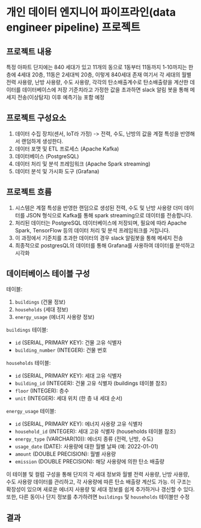 # 개인 데이터 엔지니어 파이프라인(data engineer pipeline) 프로젝트

## 프로젝트 내용

특정 아파트 단지에는 840 세대가 있고 11개의 동으로 1동부터 11동까지 1-10까지는 한 층에 4세대 20층, 11동은 2세대씩 20층, 이렇게 840세대 존재
여기서 각 세대의 월별 전력 사용량, 난방 사용량, 수도 사용량, 각각의 탄소배출계수로 탄소배출량을 계산한 데이터를 데이터베이스에 저장 
기준치라고 가정한 값을 초과하면 slack 알림 봇을 통해 메세지 전송(이상탐지)
이후 예측기능 포함 예정

## 프로젝트 구성요소

1. 데이터 수집 장치(센서, IoT라 가정) -> 전력, 수도, 난방의 값을 계절 특성을 반영해서 랜덤하게 생성한다.
2. 데이터 포맷 및 ETL 프로세스 (Apache Kafka) 
3. 데이터베이스 (PostgreSQL)
4. 데이터 처리 및 분석 프레임워크 (Apache Spark streaming)
5. 데이터 분석 및 가시화 도구 (Grafana)

## 프로젝트 흐름

1. 시스템은 계절 특성을 반영한 랜덤으로 생성된 전력, 수도 및 난방 사용량 더미 데이터를 JSON 형식으로 Kafka를 통해 spark streaming으로 데이터를 전송합니다. 
2. 처리된 데이터는 PostgreSQL 데이터베이스에 저장되며, 필요에 따라 Apache Spark, TensorFlow 등의 데이터 처리 및 분석 프레임워크를 거칩니다.
3. 이 과정에서 기준치를 초과한 데이터의 경우 slack 알림봇을 통해 메세지 전송
4. 최종적으로 postgresQL의 데이터를 통해 Grafana를 사용하여 데이터를 분석하고 시각화

## 데이터베이스 테이블 구성

테이블:
1. `buildings` (건물 정보)
2. `households` (세대 정보)
3. `energy_usage` (에너지 사용량 정보)

`buildings` 테이블:
- `id` (SERIAL, PRIMARY KEY): 건물 고유 식별자
- `building_number` (INTEGER): 건물 번호

`households` 테이블:
- `id` (SERIAL, PRIMARY KEY): 세대 고유 식별자
- `building_id` (INTEGER): 건물 고유 식별자 (buildings 테이블 참조)
- `floor` (INTEGER): 층수
- `unit` (INTEGER): 세대 위치 (한 층 내 세대 순서)

`energy_usage` 테이블:
- `id` (SERIAL, PRIMARY KEY): 에너지 사용량 고유 식별자
- `household_id` (INTEGER): 세대 고유 식별자 (households 테이블 참조)
- `energy_type` (VARCHAR(10)): 에너지 종류 (전력, 난방, 수도)
- `usage_date` (DATE): 사용량에 대한 월별 날짜 (예: 2022-01-01)
- `amount` (DOUBLE PRECISION): 월별 사용량
- `emission` (DOUBLE PRECISION): 해당 사용량에 의한 탄소 배출량

이 테이블 및 컬럼 구성을 통해 단지의 각 세대 정보와 월별 전력 사용량, 난방 사용량, 수도 사용량 데이터를 관리하고, 각 사용량에 따른 탄소 배출량 계산도 가능. 
이 구조는 확장성이 있으며 새로운 에너지 사용량 및 세대 정보를 쉽게 추가하거나 갱신할 수 있다. 
또한, 다른 동이나 단지 정보를 추가하려면 `buildings` 및 `households` 테이블만 수정

## 결과








